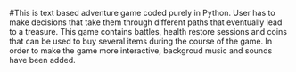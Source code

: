 #This is text based adventure game coded purely in Python.
User has to make decisions that take them through different paths that eventually lead to a treasure. This game contains battles, health restore sessions and coins that can be used to buy several items during the course of the game. In order to make the game more interactive, backgroud music and sounds have been added.

